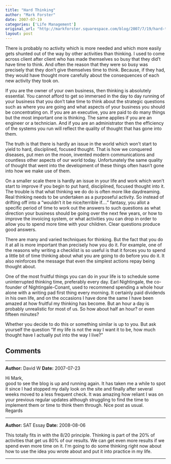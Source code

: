 ```yaml
---
title: "Hard Thinking"
author: "Mark Forster"
date: 2007-07-19
categories: ['Life Management']
original_url: "http://markforster.squarespace.com/blog/2007/7/19/hard-thinking.html"
layout: post
---
```


There is probably no activity which is more needed and which more easily gets shunted out of the way by other activities than thinking. I used to come across client after client who has made themselves so busy that they did’t have time to think. And often the reason that they were so busy was precisely that they don’t give themselves time to think. Because, if they had, they would have thought more carefully about the consequences of each new activity they took on.

If you are the owner of your own business, then thinking is absolutely essential. You cannot afford to get so immersed in the day to day running of your business that you don’t take time to think about the strategic questions such as where you are going and what aspects of your business you should be concentrating on. If you are an executive, you are paid to do many things but the most important one is thinking. The same applies if you are an engineer or a technician. And if you are an administrator then the efficiency of the systems you run will reflect the quality of thought that has gone into them.

The truth is that there is hardly an issue in the world which won’t start to yield to hard, disciplined, focused thought. That is how we conquered diseases, put men on the moon, invented modern communications and countless other aspects of our world today. Unfortunately the same quality of thought that went into the development of these things often hasn’t gone into how we make use of them.

On a smaller scale there is hardly an issue in your life and work which won’t start to improve if you begin to put hard, disciplined, focused thought into it. The trouble is that what thinking we do do is often more like daydreaming. Real thinking needs to be undertaken as a purposeful activity. So instead of drifting off into a “wouldn’t it be nice/terrible if….” fantasy, you allot a specific period of time to work out the answers to such questions as what direction your business should be going over the next few years, or how to improve the invoicing system, or what activities you can drop in order to allow you to spend more time with your children. Clear questions produce good answers.

There are many and varied techniques for thinking. But the fact that you do it at all is more important than precisely how you do it. For example, one of the reasons why writing a checklist is so useful is that it forces you to spend a little bit of time thinking about what you are going to do before you do it. It also reinforces the message that even the simplest actions repay being thought about.

One of the most fruitful things you can do in your life is to schedule some uninterrupted thinking time, preferably every day. Earl Nightingale, the co-founder of Nightingale-Conant, used to recommend spending a whole hour alone with a writing pad first thing every morning. It certainly paid dividends in his own life, and on the occasions I have done the same I have been amazed at how fruitful my thinking has become. But an hour a day is probably unrealistic for most of us. So how about half an hour? or even fifteen minutes?

Whether you decide to do this or something similar is up to you. But ask yourself the question “If my life is not the way I want it to be, how much thought have I actually put into the way I live?”


## Comments

---

**Author:** David W
**Date:** 2007-07-23

Hi Mark,  
good to see the blog is up and running again. It has taken me a while to spot it since I had stopped my daily look on the site and finally after several weeks moved to a less frequent check. It was amazing how reliant I was on your previous regular updates although struggling to find the time to implement them or time to think them through. Nice post as usual.  
Regards

---

**Author:** SAT Essay
**Date:** 2008-08-06

This totally fits in with the 8/20 principle. Thinking is part of the 20% of activities that get us 80% of our results. We can get even more results if we spend even more time on it. I'm going to do some thinking right now about how to use the idea you wrote about and put it into practice in my life.

---
